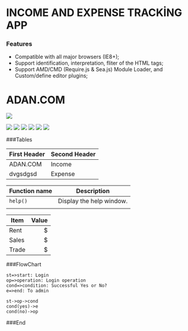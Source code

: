 # INCOME AND EXPENSE TRACKİNG APP

 ### Features
- Compatible with all major browsers (IE8+); 
- Support identification, interpretation, fliter of the HTML tags;
- Support AMD/CMD (Require.js & Sea.js) Module Loader, and Custom/define editor plugins;

# ADAN.COM

![](https://i.ibb.co/K5HJR8H/ADAN.png)



![](https://img.shields.io/github/stars/pandao/editor.md.svg) ![](https://img.shields.io/github/forks/pandao/editor.md.svg) ![](https://img.shields.io/github/tag/pandao/editor.md.svg) ![](https://img.shields.io/github/release/pandao/editor.md.svg) ![](https://img.shields.io/github/issues/pandao/editor.md.svg) ![](https://img.shields.io/bower/v/editor.md.svg)



###Tables
                    
First Header  | Second Header
------------- | -------------
ADAN.COM  | Income
    dvgsdgsd      | Expense

| Function name | Description                    |
| ------------- | ------------------------------ |
| `help()`      | Display the help window.       |
|  |     |

| Item      | Value |
| --------- | -----:|
| Rent  | $ |
| Sales     |   $ |
| Trade      |    $|


###FlowChart

```flow
st=>start: Login
op=>operation: Login operation
cond=>condition: Successful Yes or No?
e=>end: To admin

st->op->cond
cond(yes)->e
cond(no)->op
```

###End
